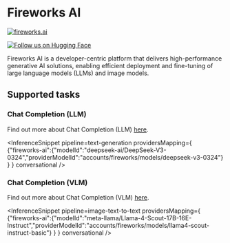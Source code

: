 <!---
WARNING

This markdown file has been generated from a script. Please do not edit it directly.

If you want to update the content related to fireworks-ai's description, please edit the template file under `https://github.com/huggingface/hub-docs/tree/main/scripts/inference-providers/templates/providers/fireworks-ai.handlebars`.

For more details, check out the `generate.ts` script: https://github.com/huggingface/hub-docs/blob/main/scripts/inference-providers/scripts/generate.ts.
--->

# Fireworks AI

[![fireworks.ai](https://d1.awsstatic.com/fireworks-ai-wordmark-color-dark.93b1f27fdf77899fa02afb949fb27317ee4081ad.png)](https://fireworks.ai/)

[![Follow us on Hugging Face](https://huggingface.co/datasets/huggingface/badges/resolve/main/follow-us-on-hf-lg.svg)](https://huggingface.co/fireworks-ai)

Fireworks AI is a developer-centric platform that delivers high-performance generative AI solutions, enabling efficient deployment and fine-tuning of large language models (LLMs) and image models.
## Supported tasks


### Chat Completion (LLM)

Find out more about Chat Completion (LLM) [here](../tasks/chat-completion).

<InferenceSnippet
    pipeline=text-generation
    providersMapping={ {"fireworks-ai":{"modelId":"deepseek-ai/DeepSeek-V3-0324","providerModelId":"accounts/fireworks/models/deepseek-v3-0324"} } }
conversational />


### Chat Completion (VLM)

Find out more about Chat Completion (VLM) [here](../tasks/chat-completion).

<InferenceSnippet
    pipeline=image-text-to-text
    providersMapping={ {"fireworks-ai":{"modelId":"meta-llama/Llama-4-Scout-17B-16E-Instruct","providerModelId":"accounts/fireworks/models/llama4-scout-instruct-basic"} } }
conversational />

